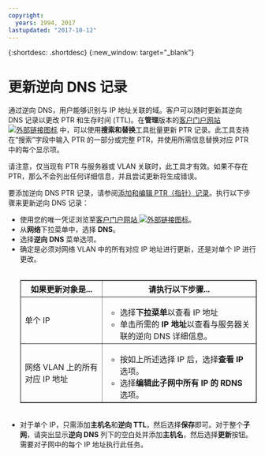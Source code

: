 ```yaml
---
copyright:
  years: 1994, 2017
lastupdated: "2017-10-12"
---
```


{:shortdesc: .shortdesc}
{:new_window: target="_blank"}

# 更新逆向 DNS 记录

通过逆向 DNS，用户能够识别与 IP 地址关联的域。客户可以随时更新其逆向 DNS 记录以更改 PTR 和生存时间 (TTL)。在**管理**版本的[客户门户网站 ![外部链接图标](../../icons/launch-glyph.svg "外部链接图标")](https://control.softlayer.com/) 中，可以使用**搜索和替换**工具批量更新 PTR 记录。此工具支持在“搜索”字段中输入 PTR 的一部分或完整 PTR，并使用所需信息替换对应 PTR 中的每个显示项。 

请注意，仅当现有 PTR 与服务器或 VLAN 关联时，此工具才有效。如果不存在 PTR，那么不会列出任何详细信息，并且尝试更新将生成错误。 

要添加逆向 DNS PTR 记录，请参阅[添加和编辑 PTR（指针）记录](add-and-edit-ptr-pointer-record.html)。执行以下步骤来更新逆向 DNS 记录：

 * 使用您的唯一凭证浏览至[客户门户网站 ![外部链接图标](../../icons/launch-glyph.svg "外部链接图标")](https://control.softlayer.com/)。
 * 从**网络**下拉菜单中，选择 **DNS**。
 * 选择**逆向 DNS** 菜单选项。
 * 确定是必须对网络 VLAN 中的所有对应 IP 地址进行更新，还是对单个 IP 进行更改。<br><br><table border="1"><tbody><tr><th>如果更新对象是...</th><th>请执行以下步骤...</th></tr><tr><td>单个 IP</td><td><ul><li>选择<b>下拉菜单</b>以查看 IP 地址</li><li>单击所需的 <strong>IP 地址</strong>以查看与服务器关联的逆向 DNS 详细信息。</li></ul></td></tr><tr><td>网络 VLAN 上的所有对应 IP 地址</td><td><ul><li>按如上所述选择 IP 后，选择<strong>查看 IP</strong> 选项。</li><li>选择<strong>编辑此子网中所有 IP 的 RDNS</strong> 选项。</li></ul></td></tr></tbody></table><br/>
 * 对于单个 IP，只需添加**主机名**和**逆向 TTL**，然后选择**保存**即可。对于整个**子网**，请突出显示**逆向 DNS** 列下的空白处并添加**主机名**，然后选择**更新**按钮。需要对子网中的每个 IP 地址执行此任务。
